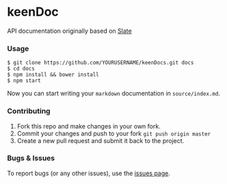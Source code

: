 # keenDoc
API documentation originally based on [Slate](https://github.com/tripit/slate)

### Usage

```shell
$ git clone https://github.com/YOURUSERNAME/keenDocs.git docs
$ cd docs
$ npm install && bower install
$ npm start
```

Now you can start writing your `markdown` documentation in `source/index.md`.

### Contributing

1. Fork this repo and make changes in your own fork.
2. Commit your changes and push to your fork `git push origin master`
3. Create a new pull request and submit it back to the project.


### Bugs & Issues

To report bugs (or any other issues), use the [issues page](https://github.com/aksalj/keenDoc/issues).

